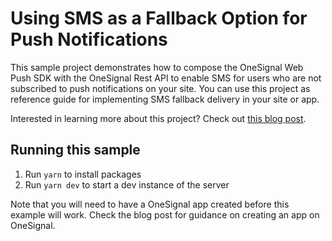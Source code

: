 # Using SMS as a Fallback Option for Push Notifications

This sample project demonstrates how to compose the OneSignal Web Push SDK with the OneSignal Rest API to enable SMS for users who are not subscribed to push notifications on your site. You can use this project as reference guide for implementing SMS fallback delivery in your site or app.

Interested in learning more about this project? Check out
[this blog post](https://onesignal.com/blog/using-sms-as-a-fallback-option-for-unsubscribed-push-users/).

## Running this sample

1. Run `yarn` to install packages
2. Run `yarn dev` to start a dev instance of the server

Note that you will need to have a OneSignal app created before this example will
work. Check the blog post for guidance on creating an app on OneSignal.
